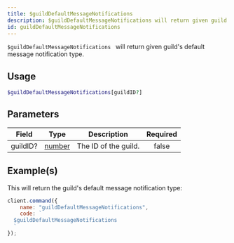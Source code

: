 ```yaml
---
title: $guildDefaultMessageNotifications
description: $guildDefaultMessageNotifications will return given guild's default message notification type.
id: guildDefaultMessageNotifications
---
```


`$guildDefaultMessageNotifications ` will return given guild's default message notification type.

## Usage

```php
$guildDefaultMessageNotifications[guildID?]
```

## Parameters

| Field    | Type                                                                                              | Description          | Required |
| -------- | ------------------------------------------------------------------------------------------------- | -------------------- | :------: |
| guildID? | [number](https://developer.mozilla.org/en-US/docs/Web/JavaScript/Reference/Global_Objects/Number) | The ID of the guild. |  false   |

## Example(s)

This will return the guild's default message notification type:

```javascript
client.command({
    name: "guildDefaultMessageNotifications",
    code: `
  $guildDefaultMessageNotifications
  `
});
```
